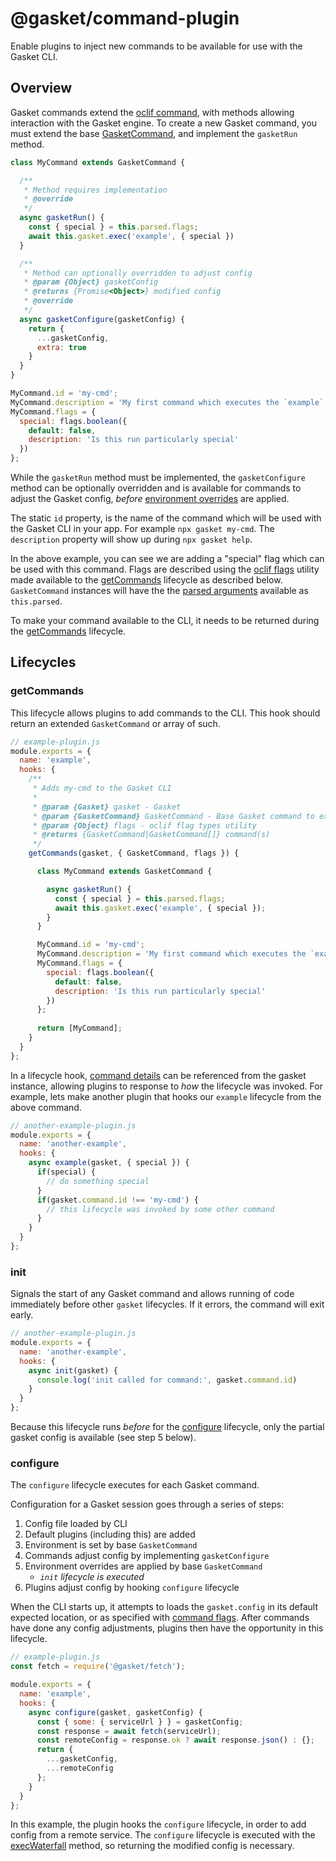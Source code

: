 # @gasket/command-plugin

Enable plugins to inject new commands to be available for use with the
Gasket CLI.

## Overview

Gasket commands extend the [oclif command], with methods allowing
interaction with the Gasket engine. To create a new Gasket command, you must
extend the base [GasketCommand], and implement the `gasketRun` method.

```js
class MyCommand extends GasketCommand {

  /**
   * Method requires implementation
   * @override
   */
  async gasketRun() {
    const { special } = this.parsed.flags;
    await this.gasket.exec('example', { special })
  }

  /**
   * Method can optionally overridden to adjust config
   * @param {Object} gasketConfig
   * @returns {Promise<Object>} modified config
   * @override
   */
  async gasketConfigure(gasketConfig) {
    return {
      ...gasketConfig,
      extra: true 
    }
  }
}

MyCommand.id = 'my-cmd';
MyCommand.description = 'My first command which executes the `example` lifecycle';
MyCommand.flags = {
  special: flags.boolean({
    default: false,
    description: 'Is this run particularly special'
  })
};
```

While the `gasketRun` method must be implemented, the `gasketConfigure` method
can be optionally overridden and is available for commands to adjust the Gasket
config, _before_ [environment overrides] are applied.

The static `id` property, is the name of the command which will be used with
the Gasket CLI in your app. For example `npx gasket my-cmd`. The `description`
property will show up during `npx gasket help`.

In the above example, you can see we are adding a "special" flag which can be
used with this command. Flags are described using the [oclif flags] utility
made available to the [getCommands] lifecycle as described below.
`GasketCommand` instances will have the the [parsed arguments] available as
`this.parsed`.

To make your command available to the CLI, it needs to be returned during the
[getCommands] lifecycle.

## Lifecycles

### getCommands

This lifecycle allows plugins to add commands to the CLI. This hook should
return an extended `GasketCommand` or array of such.

```js
// example-plugin.js
module.exports = {
  name: 'example',
  hooks: {
    /**
     * Adds my-cmd to the Gasket CLI
     * 
     * @param {Gasket} gasket - Gasket
     * @param {GasketCommand} GasketCommand - Base Gasket command to extend
     * @param {Object} flags - oclif flag types utility
     * @returns {GasketCommand|GasketCommand[]} command(s)
     */
    getCommands(gasket, { GasketCommand, flags }) {

      class MyCommand extends GasketCommand {

        async gasketRun() {
          const { special } = this.parsed.flags;
          await this.gasket.exec('example', { special });
        }
      }

      MyCommand.id = 'my-cmd';
      MyCommand.description = 'My first command which executes the `example` lifecycle';
      MyCommand.flags = {
        special: flags.boolean({
          default: false,
          description: 'Is this run particularly special'
        })
      };
      
      return [MyCommand];
    }
  }
};
```

In a lifecycle hook, [command details] can be referenced from the gasket
instance, allowing plugins to response to _how_ the lifecycle was invoked.
For example, lets make another plugin that hooks our `example` lifecycle from
the above command.

```js
// another-example-plugin.js
module.exports = {
  name: 'another-example',
  hooks: {
    async example(gasket, { special }) {
      if(special) {
        // do something special
      }
      if(gasket.command.id !== 'my-cmd') {
        // this lifecycle was invoked by some other command
      }
    }
  }
};
```

### init

Signals the start of any Gasket command and allows running of code immediately
before other `gasket` lifecycles. If it errors, the command will exit early.

```js
// another-example-plugin.js
module.exports = {
  name: 'another-example',
  hooks: {
    async init(gasket) {
      console.log('init called for command:', gasket.command.id)
    }
  }
};
```

Because this lifecycle runs _before_ for the [configure] lifecycle, only the
partial gasket config is available (see step 5 below).

### configure

The `configure` lifecycle executes for each Gasket command.

Configuration for a Gasket session goes through a series of steps:

1. Config file loaded by CLI
2. Default plugins (including this) are added
3. Environment is set by base `GasketCommand`
4. Commands adjust config by implementing `gasketConfigure`
5. Environment overrides are applied by base `GasketCommand`
   - _`init` lifecycle is executed_
6. Plugins adjust config by hooking `configure` lifecycle

When the CLI starts up, it attempts to loads the `gasket.config` in its default
expected location, or as specified with [command flags]. After commands have
done any config adjustments, plugins then have the opportunity in this lifecycle.

```js
// example-plugin.js
const fetch = require('@gasket/fetch');

module.exports = {
  name: 'example',
  hooks: {
    async configure(gasket, gasketConfig) {
      const { some: { serviceUrl } } = gasketConfig;
      const response = await fetch(serviceUrl);
      const remoteConfig = response.ok ? await response.json() : {};
      return {
        ...gasketConfig,
        ...remoteConfig
      };
    }
  }
};
```

In this example, the plugin hooks the `configure` lifecycle, in order to add
config from a remote service. The `configure` lifecycle is executed with the
[execWaterfall] method, so returning the modified config is necessary.


[getCommands]: #getcommands
[configure]: #configure
[GasketCommand]: docs/api.md#gasketcommand
[parsed arguments]: docs/api.md#GasketCommand+parsed
[command details]: docs/api.md#GasketCommand+gasket
[command flags]: docs/api.md#GasketCommand.flags
[environment overrides]: /docs/guides/configuration.md#environments
[execWaterfall]: /packages/gasket-plugin-engine/README.md#execwaterfallevent-value-args

[oclif command]: https://oclif.io/docs/commands.html
[oclif flags]: https://oclif.io/docs/flags

